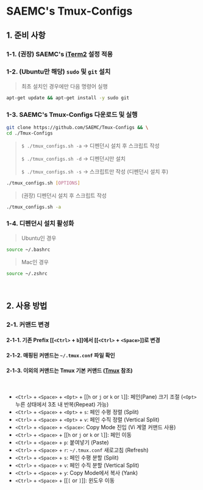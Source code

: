 # SAEMC's Tmux-Configs

## 1. 준비 사항

### 1-1. (권장) SAEMC's [iTerm2](https://github.com/SAEMC/iTerm2-Configs.git) 설정 적용

### 1-2. (Ubuntu만 해당) `sudo` 및 `git` 설치

> 최초 설치인 경우에만 다음 명령어 실행

```bash
apt-get update && apt-get install -y sudo git
```

### 1-3. SAEMC's Tmux-Configs 다운로드 및 실행

```bash
git clone https://github.com/SAEMC/Tmux-Configs && \
cd ./Tmux-Configs
```

> `$ ./tmux_configs.sh -a` -> 디펜던시 설치 후 스크립트 작성
>
> `$ ./tmux_configs.sh -d` -> 디펜던시만 설치
>
> `$ ./tmux_configs.sh -s` -> 스크립트만 작성 (디펜던시 설치 후)

```bash
./tmux_configs.sh [OPTIONS]
```

> (권장) 디펜던시 설치 후 스크립트 작성

```bash
./tmux_configs.sh -a
```

### 1-4. 디펜던시 설치 활성화

> Ubuntu인 경우

```bash
source ~/.bashrc
```

> Mac인 경우

```bash
source ~/.zshrc
```

<br/>

## 2. 사용 방법

### 2-1. 커맨드 변경

#### 2-1-1. 기존 Prefix [[`<Ctrl>` + `b`]]에서 [[`<Ctrl>` + `<Space>`]]로 변경

#### 2-1-2. 매핑된 커맨드는 `~/.tmux.conf` 파일 확인

#### 2-1-3. 이외의 커맨드는 Tmux 기본 커맨드 ([Tmux](https://github.com/tmux/tmux) 참조)

<br/>

- `<Ctrl>` + `<Space>` + `<Opt>` + [[`h` or `j` or `k` or `l`]]: 페인(Pane) 크기 조절 (`<Opt>` 누른 상태에서 3초 내 반복(Repeat) 가능)
- `<Ctrl>` + `<Space>` + `<Opt>` + `s`: 페인 수평 정렬 (Split)
- `<Ctrl>` + `<Space>` + `<Opt>` + `v`: 페인 수직 정렬 (Vertical Split)
- `<Ctrl>` + `<Space>` + `<Space>`: Copy Mode 진입 (Vi 계열 커맨드 사용)
- `<Ctrl>` + `<Space>` + [[`h` or `j` or `k` or `l`]]: 페인 이동
- `<Ctrl>` + `<Space>` + `p`: 붙여넣기 (Paste)
- `<Ctrl>` + `<Space>` + `r`: `~/.tmux.conf` 새로고침 (Refresh)
- `<Ctrl>` + `<Space>` + `s`: 페인 수평 분할 (Split)
- `<Ctrl>` + `<Space>` + `v`: 페인 수직 분할 (Vertical Split)
- `<Ctrl>` + `<Space>` + `y`: Copy Mode에서 복사 (Yank)
- `<Ctrl>` + `<Space>` + [[`[` or `]`]]: 윈도우 이동
